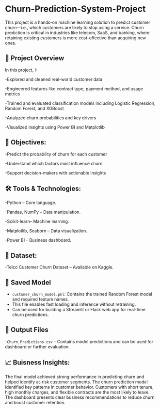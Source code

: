 # Churn-Prediction-System-Project
This project is a hands-on machine learning solution to predict customer churn—i.e., which customers are likely to stop using a service. Churn prediction is critical in industries like telecom, SaaS, and banking, where retaining existing customers is more cost-effective than acquiring new ones.

## 📌 Project Overview
In this project, I:

-Explored and cleaned real-world customer data

-Engineered features like contract type, payment method, and usage metrics

-Trained and evaluated classification models including Logistic Regression, Random Forest, and XGBoost

-Analyzed churn probabilities and key drivers

-Visualized insights using Power BI and Matplotlib

## 🎯 Objectives:

-Predict the probability of churn for each customer

-Understand which factors most influence churn

-Support decision-makers with actionable insights

## 🛠️ Tools & Technologies:

-Python – Core language.

-Pandas, NumPy – Data manipulation.

-Scikit-learn– Machine learning.

-Matplotlib, Seaborn – Data visualization.

-Power BI – Business dashboard.

## 📁 Dataset:

-Telco Customer Churn Dataset – Available on Kaggle.

## 💾 Saved Model

- `customer_churn_model.pkl`: Contains the trained Random Forest model and required feature names.
- This file enables fast loading and inference without retraining.
- Can be used for building a Streamlit or Flask web app for real-time churn predictions.

## 📂 Output Files

-`Churn_Predictions.csv` – Contains model predictions and can be used for dashboard or further evaluation.


## 📈 Buisness Insights:

The final model achieved strong performance in predicting churn and helped identify at-risk customer segments. The churn prediction model identified key patterns in customer behavior. Customers with short tenure, high monthly charges, and flexible contracts are the most likely to leave. The dashboard presents clear business recommendations to reduce churn and boost customer retention.
